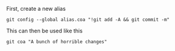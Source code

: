First, create a new alias

```
git config --global alias.coa "!git add -A && git commit -m"
```

This can then be used like this

```
git coa "A bunch of horrible changes"
```
